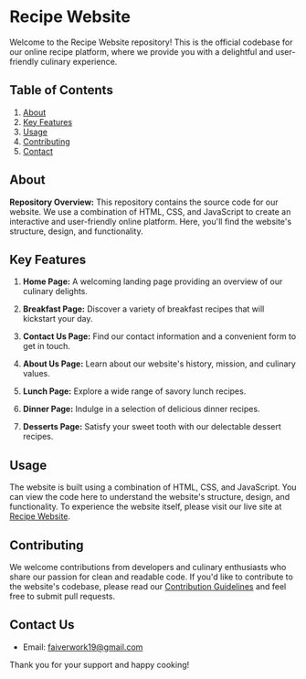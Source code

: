 # Recipe Website

Welcome to the Recipe Website repository! This is the official codebase for our online recipe platform, where we provide you with a delightful and user-friendly culinary experience.

## Table of Contents

1. [About](#about)
2. [Key Features](#key-features)
3. [Usage](#usage)
4. [Contributing](#contributing)
5. [Contact](#contact)

## About

**Repository Overview:**
This repository contains the source code for our website. We use a combination of HTML, CSS, and JavaScript to create an interactive and user-friendly online platform.
Here, you'll find the website's structure, design, and functionality.

## Key Features

1. **Home Page:** A welcoming landing page providing an overview of our culinary delights.

2. **Breakfast Page:** Discover a variety of breakfast recipes that will kickstart your day.

3. **Contact Us Page:** Find our contact information and a convenient form to get in touch.

4. **About Us Page:** Learn about our website's history, mission, and culinary values.

5. **Lunch Page:** Explore a wide range of savory lunch recipes.

6. **Dinner Page:** Indulge in a selection of delicious dinner recipes.

7. **Desserts Page:** Satisfy your sweet tooth with our delectable dessert recipes.

## Usage

The website is built using a combination of HTML, CSS, and JavaScript. You can view the code here to understand the website's structure, design, and functionality. To experience the website itself, please visit our live site at [Recipe Website](https://www.recipe_website.com).

## Contributing

We welcome contributions from developers and culinary enthusiasts who share our passion for clean and readable code. If you'd like to contribute to the website's codebase, please read our [Contribution Guidelines](CONTRIBUTING.md) and feel free to submit pull requests.

## Contact Us

- Email: faiverwork19@gmail.com

Thank you for your support and happy cooking!
